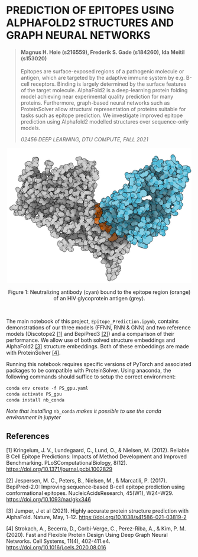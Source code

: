 # PREDICTION OF EPITOPES USING ALPHAFOLD2 STRUCTURES AND GRAPH NEURAL NETWORKS
>#### Magnus H. Høie (s216559), Frederik S. Gade (s184260), Ida Meitil (s153020)
> Epitopes are surface-exposed regions of a pathogenic molecule or antigen, which are targeted by the adaptive immune system by e.g. B-cell receptors. Binding is largely determined by the surface features of the target molecule. AlphaFold2 is a deep-learning protein folding model achieving near experimental quality prediction for many proteins. Furthermore, graph-based neural networks such as ProteinSolver allow structural representation of proteins suitable for tasks such as epitope prediction. We investigate improved epitope prediction using Alphafold2 modelled structures over sequence-only models.
>
>*02456 DEEP LEARNING, DTU COMPUTE, FALL 2021*

<!-- PROJECT LOGO -->
<p align="center">
  <a href="https://github.com/FSGade/alphafold_epitopes">
    <img src="data/abcomplex.png" alt="Logo" width="500">
  </a>
  <p align="center">
    Figure 1: Neutralizing antibody (cyan) bound to the epitope region (orange) of an HIV glycoprotein antigen (grey).</a>
  </p>
</p>
<br>

The main notebook of this project, `Epitope_Prediction.ipynb`, contains demonstrations of our three models (FFNN, RNN & GNN) and two reference models (Discotope2 [[1]](#1) and BepiPred3 [[2]](#2)) and a comparison of their performance. We allow use of both solved structure embeddings and AlphaFold2 [[3]](#2) structure embeddings. Both of these embeddings are made with ProteinSolver [[4]](#2).

Running this notebook requires specific versions of PyTorch and associated packages to be compatible with ProteinSolver. Using anaconda, the following commands should suffice to setup the correct environment:
```
conda env create -f PS_gpu.yaml
conda activate PS_gpu
conda install nb_conda
```
*Note that installing* `nb_conda` *makes it possible to use the conda environment in jupyter*

## References
<a id="1">[1]</a> 
Kringelum, J. V., Lundegaard, C., Lund, O., & Nielsen, M. (2012). Reliable B Cell Epitope Predictions: Impacts of Method Development and Improved Benchmarking.  PLoSComputationalBiology, 8(12). https://doi.org/10.1371/journal.pcbi.1002829

<a id="2">[2]</a> 
Jespersen, M. C., Peters, B., Nielsen, M., & Marcatili, P. (2017). BepiPred-2.0: Improving sequence-based B-cell epitope prediction using conformational epitopes.  NucleicAcidsResearch, 45(W1), W24–W29. https://doi.org/10.1093/nar/gkx346

<a id="3">[3]</a> 
Jumper, J et al (2021). Highly accurate protein structure prediction with AlphaFold. Nature, May, 1–12. https://doi.org/10.1038/s41586-021-03819-2

<a id="4">[4]</a> 
Strokach, A., Becerra, D., Corbi-Verge, C., Perez-Riba, A., & Kim, P. M. (2020). Fast and Flexible Protein Design Using Deep Graph Neural Networks. Cell Systems, 11(4), 402-411.e4. https://doi.org/10.1016/j.cels.2020.08.016